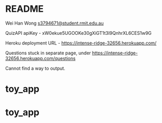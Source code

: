 # README

Wei Han Wong s3794671@student.rmit.edu.au

QuizAPI apiKey - xW0ekue5UGOOKe30gXiGT1t3I9QnhrXL6CES1w9G

Heroku deployment URL - https://intense-ridge-32656.herokuapp.com/

Questions stuck in separate page, under
https://intense-ridge-32656.herokuapp.com/questions

Cannot find a way to output.

# toy_app
# toy_app
